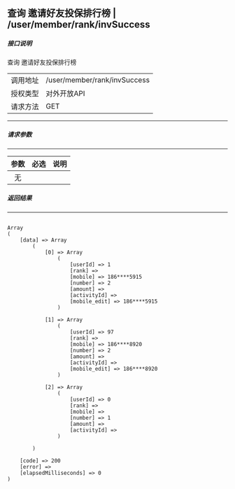## 查询 邀请好友投保排行榜   |  /user/member/rank/invSuccess


##### 接口说明
查询 邀请好友投保排行榜

| | |
|:---:|:-------------|
| 调用地址 | /user/member/rank/invSuccess |
| 授权类型 | 对外开放API |
| 请求方法 | GET |
---

##### 请求参数

---

| 参数 | 必选 | 说明 |
|:-------------:|:-------------|:-------------|
| 无 |  |   |



##### 返回结果

---


```

Array
(
    [data] => Array
        (
            [0] => Array
                (
                    [userId] => 1
                    [rank] => 
                    [mobile] => 186****5915
                    [number] => 2
                    [amount] => 
                    [activityId] => 
                    [mobile_edit] => 186****5915
                )

            [1] => Array
                (
                    [userId] => 97
                    [rank] => 
                    [mobile] => 186****8920
                    [number] => 2
                    [amount] => 
                    [activityId] => 
                    [mobile_edit] => 186****8920
                )

            [2] => Array
                (
                    [userId] => 0
                    [rank] => 
                    [mobile] => 
                    [number] => 1
                    [amount] => 
                    [activityId] => 
                )

        )

    [code] => 200
    [error] => 
    [elapsedMilliseconds] => 0
)

```
